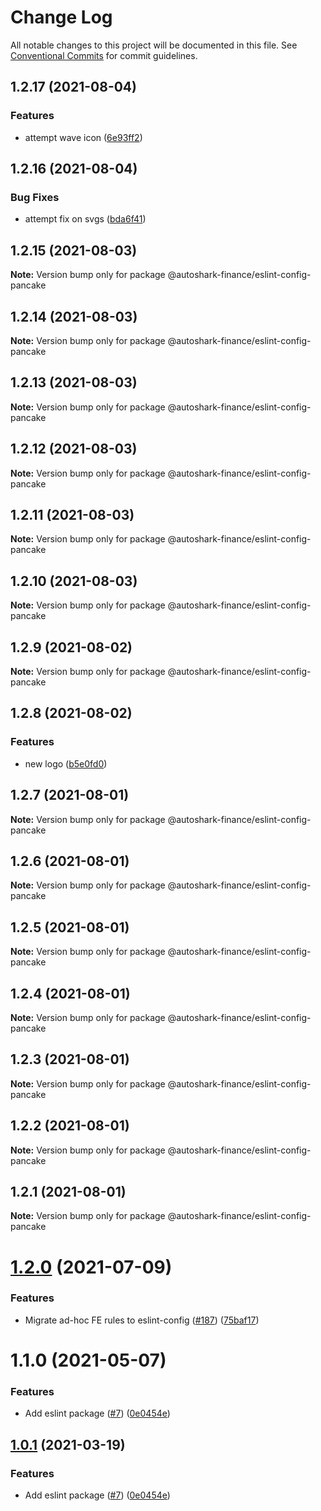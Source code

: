 # Change Log

All notable changes to this project will be documented in this file.
See [Conventional Commits](https://conventionalcommits.org) for commit guidelines.

## 1.2.17 (2021-08-04)


### Features

* attempt wave icon ([6e93ff2](https://github.com/autoshark-finance/pancake-toolkit/commit/6e93ff2f73b669222267e353a0145d55a6c8db01))





## 1.2.16 (2021-08-04)


### Bug Fixes

* attempt fix on svgs ([bda6f41](https://github.com/autoshark-finance/pancake-toolkit/commit/bda6f41789bc5d27edab86276567c976c1283fc5))





## 1.2.15 (2021-08-03)

**Note:** Version bump only for package @autoshark-finance/eslint-config-pancake





## 1.2.14 (2021-08-03)

**Note:** Version bump only for package @autoshark-finance/eslint-config-pancake





## 1.2.13 (2021-08-03)

**Note:** Version bump only for package @autoshark-finance/eslint-config-pancake





## 1.2.12 (2021-08-03)

**Note:** Version bump only for package @autoshark-finance/eslint-config-pancake





## 1.2.11 (2021-08-03)

**Note:** Version bump only for package @autoshark-finance/eslint-config-pancake





## 1.2.10 (2021-08-03)

**Note:** Version bump only for package @autoshark-finance/eslint-config-pancake





## 1.2.9 (2021-08-02)

**Note:** Version bump only for package @autoshark-finance/eslint-config-pancake





## 1.2.8 (2021-08-02)


### Features

* new logo ([b5e0fd0](https://github.com/autoshark-finance/pancake-toolkit/commit/b5e0fd03700ac4be0bf6d82da9fa3a54c2f3ea44))





## 1.2.7 (2021-08-01)

**Note:** Version bump only for package @autoshark-finance/eslint-config-pancake





## 1.2.6 (2021-08-01)

**Note:** Version bump only for package @autoshark-finance/eslint-config-pancake





## 1.2.5 (2021-08-01)

**Note:** Version bump only for package @autoshark-finance/eslint-config-pancake





## 1.2.4 (2021-08-01)

**Note:** Version bump only for package @autoshark-finance/eslint-config-pancake





## 1.2.3 (2021-08-01)

**Note:** Version bump only for package @autoshark-finance/eslint-config-pancake





## 1.2.2 (2021-08-01)

**Note:** Version bump only for package @autoshark-finance/eslint-config-pancake





## 1.2.1 (2021-08-01)

**Note:** Version bump only for package @autoshark-finance/eslint-config-pancake





# [1.2.0](https://github.com/pancakeswap/pancake-toolkit/tree/master/packages/eslint-config-pancake/compare/@pancakeswap/eslint-config-pancake@1.1.0...@pancakeswap/eslint-config-pancake@1.2.0) (2021-07-09)


### Features

* Migrate ad-hoc FE rules to eslint-config ([#187](https://github.com/pancakeswap/pancake-toolkit/tree/master/packages/eslint-config-pancake/issues/187)) ([75baf17](https://github.com/pancakeswap/pancake-toolkit/tree/master/packages/eslint-config-pancake/commit/75baf175c8316fdfc549bc99e2bc38d65b18c5b6))





# 1.1.0 (2021-05-07)


### Features

* Add eslint package ([#7](https://github.com/pancakeswap/pancake-toolkit/tree/master/packages/eslint-config-pancake/issues/7)) ([0e0454e](https://github.com/pancakeswap/pancake-toolkit/tree/master/packages/eslint-config-pancake/commit/0e0454eb9a63e976934956dc5c66fbef2ce2017a))





## [1.0.1](https://github.com/pancakeswap/pancake-toolkit/tree/master/packages/eslint-config-pancake/compare/@pancakeswap-libs/eslint-config-pancake@1.0.1...@pancakeswap-libs/eslint-config-pancake@1.0.1) (2021-03-19)


### Features

* Add eslint package ([#7](https://github.com/pancakeswap/pancake-toolkit/tree/master/packages/eslint-config-pancake/issues/7)) ([0e0454e](https://github.com/pancakeswap/pancake-toolkit/tree/master/packages/eslint-config-pancake/commit/0e0454eb9a63e976934956dc5c66fbef2ce2017a))
